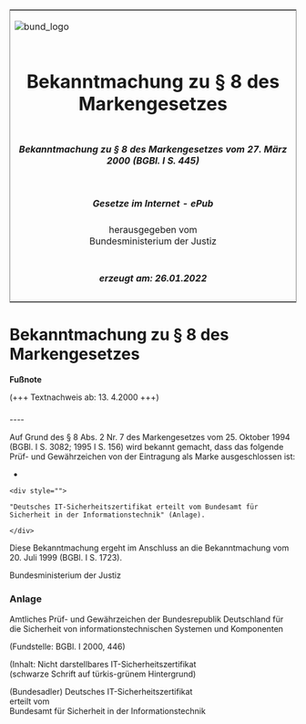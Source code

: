 <span id="DECKBLATT.html"></span>

<table border="0" frame="border" width="100%">

<tr valign="top">

<td align="left">

![bund\_logo](BfJ_2021_Web_de_de.gif)

</td>

<td align="right">

 

</td>

</tr>

<tr align="center" valign="middle">

<td colspan="2">

# Bekanntmachung zu § 8 des Markengesetzes

</td>

</tr>

<tr align="center" valign="middle">

<td colspan="2">

##### Bekanntmachung zu § 8 des Markengesetzes vom 27. März 2000 (BGBl. I S. 445)

</td>

</tr>

<tr align="center" valign="middle">

<td colspan="2">

  
  

##### Gesetze im Internet - ePub  
  
herausgegeben vom  
Bundesministerium der Justiz

</td>

</tr>

<tr align="center" valign="bottom">

<td colspan="2">

  
  

##### erzeugt am: 26.01.2022

</td>

</tr>

</table>

<span id="BJNR044510000.html"></span>

# Bekanntmachung zu § 8 des Markengesetzes

<div>

  
**Fußnote**

<div class="jnhtml">

<div>

<div class="jurAbsatz">

(+++ Textnachweis ab: 13. 4.2000 +++)

</div>

</div>

</div>

</div>

<span id="BJNR044510000BJNE000100305.html"></span>

###   
\----

<div>

<div class="jnhtml">

<div>

<div class="jurAbsatz">

Auf Grund des § 8 Abs. 2 Nr. 7 des Markengesetzes vom 25. Oktober 1994
(BGBl. I S. 3082; 1995 I S. 156) wird bekannt gemacht, dass das folgende
Prüf- und Gewährzeichen von der Eintragung als Marke ausgeschlossen ist:

  - 
    
    <div style="">
    
    "Deutsches IT-Sicherheitszertifikat erteilt vom Bundesamt für
    Sicherheit in der Informationstechnik" (Anlage).
    
    </div>

Diese Bekanntmachung ergeht im Anschluss an die Bekanntmachung vom 20.
Juli 1999 (BGBl. I S. 1723).

</div>

<div class="jurAbsatz">

Bundesministerium der Justiz

</div>

</div>

</div>

</div>

<span id="BJNR044510000BJNE000200305.html"></span>

### Anlage  
Amtliches Prüf- und Gewährzeichen der Bundesrepublik Deutschland für die Sicherheit von informationstechnischen Systemen und Komponenten

<div>

<div class="jnhtml">

<div>

<div class="jurAbsatz">

<div class="kommentar_Fundstelle">

(Fundstelle: BGBl. I 2000, 446)

</div>

</div>

<div class="jurAbsatz">

<div class="kommentar_Hinweis">

(Inhalt: Nicht darstellbares IT-Sicherheitszertifikat  
(schwarze Schrift auf türkis-grünem Hintergrund)

</div>

</div>

<div class="jurAbsatz">

(Bundesadler) Deutsches IT-Sicherheitszertifikat  
erteilt vom  
Bundesamt für Sicherheit in der Informationstechnik

</div>

</div>

</div>

</div>
